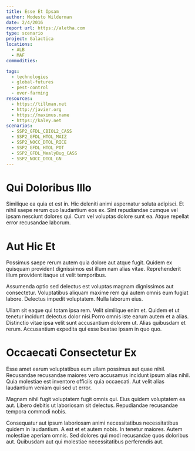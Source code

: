 ```yaml
---
title: Esse Et Ipsam
author: Modesto Wilderman
date: 2/4/2016
report url: https://aletha.com
type: scenario
project: Galactica
locations:
  - ALB
  - MAF
commodities:

tags:
  - technologies
  - global-futures
  - pest-control
  - over-farming
resources:
  - https://tillman.net
  - http://javier.org
  - https://maximus.name
  - https://kaley.net
scenarios:
  - SSP2_GFDL_CBIOL2_CASS
  - SSP2_GFDL_HTOL_MAIZ
  - SSP2_NOCC_DTOL_RICE
  - SSP2_GFDL_HTOL_POT
  - SSP2_GFDL_MealyBug_CASS
  - SSP2_NOCC_DTOL_GN
---
```

# Qui Doloribus Illo
Similique ea quia et est in. Hic deleniti animi aspernatur soluta adipisci. Et nihil saepe rerum quo laudantium eos ex. Sint repudiandae cumque vel ipsam nesciunt dolores qui. Cum vel voluptas dolore sunt ea. Atque repellat error recusandae laborum.

# Aut Hic Et
Possimus saepe rerum autem quia dolore aut atque fugit. Quidem ex quisquam provident dignissimos est illum nam alias vitae. Reprehenderit illum provident itaque ut velit temporibus.
 Assumenda optio sed delectus est voluptas magnam dignissimos aut consectetur. Voluptatibus aliquam maxime rem qui autem omnis eum fugiat labore. Delectus impedit voluptatem. Nulla laborum eius.
 Ullam sit eaque qui totam ipsa rem. Velit similique enim et. Quidem et ut tenetur incidunt delectus dolor nisi.Porro omnis iste earum autem et a alias. Distinctio vitae ipsa velit sunt accusantium dolorem ut. Alias quibusdam et rerum. Accusantium expedita qui esse beatae ipsam in quo quo.

# Occaecati Consectetur Ex
Esse amet earum voluptatibus eum ullam possimus aut quae nihil. Recusandae recusandae maiores vero accusamus incidunt ipsum alias nihil. Quia molestiae est inventore officiis quia occaecati. Aut velit alias laudantium veniam qui sed ut error.
 Magnam nihil fugit voluptatem fugit omnis qui. Eius quidem voluptatem ea aut. Libero debitis ut laboriosam sit delectus. Repudiandae recusandae tempora commodi nobis.
 Consequatur aut ipsum laboriosam animi necessitatibus necessitatibus quidem in laudantium. A est et et autem nobis. In tenetur maiores. Autem molestiae aperiam omnis. Sed dolores qui modi recusandae quos doloribus aut. Quibusdam aut qui molestiae necessitatibus perferendis aut.
